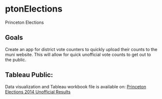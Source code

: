 # ptonElections
Princeton Elections

## Goals

Create an app for district vote counters to quickly upload their counts to the muni website. This will allow for quick unofficial vote counts to get out to the public.

## Tableau Public:

Data visualization and Tableau workbook file is available on:
[Princeton Elections 2014 Unofficial Results](https://public.tableau.com/profile/code.for.princeton#!/vizhome/PrincetonMunicipalityMaptest_0/PerPersonShadedMap)
